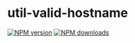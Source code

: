 # util-valid-hostname

[![NPM version](https://img.shields.io/npm/v/@aws-sdk/util-valid-hostname/preview.svg)](https://www.npmjs.com/package/@aws-sdk/util-valid-hostname)
[![NPM downloads](https://img.shields.io/npm/dm/@aws-sdk/util-valid-hostname.svg)](https://www.npmjs.com/package/@aws-sdk/util-valid-hostname)
